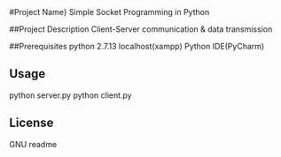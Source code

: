 <snippet>
  <content>
#Project Name}
Simple Socket Programming in Python

##Project Description
Client-Server communication & data transmission 

##Prerequisites
python 2.7.13
localhost(xampp)
Python IDE(PyCharm)

## Usage
python server.py
python client.py

## License
GNU
</content>
  <tabTrigger>readme</tabTrigger>
</snippet>
